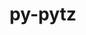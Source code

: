 ---
title: "py-pytz"
layout: cache
categories: [package, develop]
meta: {"compilers": ["none"], "num_specs": 189, "num_specs_by_stack": {"data-vis-sdk": 17, "e4s": 48, "e4s-neoverse-v2": 17, "e4s-oneapi": 30, "e4s-rocm-external": 16, "hep": 11, "ml-darwin-aarch64-mps": 15, "ml-linux-aarch64-cpu": 16, "ml-linux-aarch64-cuda": 17, "ml-linux-x86_64-cpu": 16, "ml-linux-x86_64-cuda": 16, "radiuss": 17, "root": 189}, "oss": ["sequoia", "ubuntu18.04", "ubuntu20.04", "ubuntu22.04", "ubuntu24.04"], "platforms": ["darwin", "linux"], "stacks": ["data-vis-sdk", "e4s", "e4s-neoverse-v2", "e4s-oneapi", "e4s-rocm-external", "hep", "ml-darwin-aarch64-mps", "ml-linux-aarch64-cpu", "ml-linux-aarch64-cuda", "ml-linux-x86_64-cpu", "ml-linux-x86_64-cuda", "radiuss", "root"], "targets": ["aarch64", "neoverse_v2", "x86_64_v3"], "versions": ["2024.2"]}
spec_details: [{"compiler": "none", "hash": "224zouqgkghnuisu2k27rvy37k5s465z", "os": "ubuntu18.04", "platform": "linux", "size": "-", "stacks": ["radiuss", "root"], "target": "x86_64_v3", "variants": ["build_system=python_pip"], "versions": ["2024.2"]}, {"compiler": "none", "hash": "24jmi5mvvwecldjpm7qild5a4qldxx57", "os": "ubuntu20.04", "platform": "linux", "size": "-", "stacks": ["data-vis-sdk", "root"], "target": "x86_64_v3", "variants": ["build_system=python_pip"], "versions": ["2024.2"]}, {"compiler": "none", "hash": "26uimrdu2afe2l2y2fpbf73ivwbwlseq", "os": "ubuntu20.04", "platform": "linux", "size": "-", "stacks": ["data-vis-sdk", "root"], "target": "x86_64_v3", "variants": ["build_system=python_pip"], "versions": ["2024.2"]}, {"compiler": "none", "hash": "2jcrqelvwsnumxdvh6vkp4alci3q2ccx", "os": "ubuntu18.04", "platform": "linux", "size": "-", "stacks": ["radiuss", "root"], "target": "x86_64_v3", "variants": ["build_system=python_pip"], "versions": ["2024.2"]}, {"compiler": "none", "hash": "2zalk7kixl25ewflqudogl4tshtqbm2v", "os": "ubuntu24.04", "platform": "linux", "size": "-", "stacks": ["ml-linux-x86_64-cpu", "ml-linux-x86_64-cuda", "root"], "target": "x86_64_v3", "variants": ["build_system=python_pip"], "versions": ["2024.2"]}, {"compiler": "none", "hash": "3afbfzlilx5iifhhjpi6qamkqcnzu726", "os": "ubuntu22.04", "platform": "linux", "size": "-", "stacks": ["e4s", "root"], "target": "x86_64_v3", "variants": ["build_system=python_pip"], "versions": ["2024.2"]}, {"compiler": "none", "hash": "3boxtlhmcxr5x6mq5ew2dmimng5honbw", "os": "ubuntu22.04", "platform": "linux", "size": "-", "stacks": ["e4s", "root"], "target": "x86_64_v3", "variants": ["build_system=python_pip"], "versions": ["2024.2"]}, {"compiler": "none", "hash": "3guso362mut22hjjcmgvnh76uslolx4d", "os": "ubuntu24.04", "platform": "linux", "size": "-", "stacks": ["ml-linux-aarch64-cpu", "ml-linux-aarch64-cuda", "root"], "target": "aarch64", "variants": ["build_system=python_pip"], "versions": ["2024.2"]}, {"compiler": "none", "hash": "3rj7kvqc3sjelsgjy4l4r2zn6hsu53uv", "os": "ubuntu22.04", "platform": "linux", "size": "-", "stacks": ["e4s", "e4s-rocm-external", "root"], "target": "x86_64_v3", "variants": ["build_system=python_pip"], "versions": ["2024.2"]}, {"compiler": "none", "hash": "3wl2t2ayuxcahqc2a6in525oeqbfdepq", "os": "ubuntu22.04", "platform": "linux", "size": "-", "stacks": ["e4s", "e4s-rocm-external", "root"], "target": "x86_64_v3", "variants": ["build_system=python_pip"], "versions": ["2024.2"]}, {"compiler": "none", "hash": "43x3xiykov5bdwhs5omnae36x4kciawi", "os": "ubuntu22.04", "platform": "linux", "size": "-", "stacks": ["e4s", "e4s-rocm-external", "root"], "target": "x86_64_v3", "variants": ["build_system=python_pip"], "versions": ["2024.2"]}, {"compiler": "none", "hash": "4b2osywdc7bxihgp2z73ervr325c6fus", "os": "ubuntu24.04", "platform": "linux", "size": "-", "stacks": ["ml-linux-aarch64-cpu", "ml-linux-aarch64-cuda", "root"], "target": "aarch64", "variants": ["build_system=python_pip"], "versions": ["2024.2"]}, {"compiler": "none", "hash": "4i6iog4uffpfwczq3c7g6nnucwzi3vdg", "os": "ubuntu22.04", "platform": "linux", "size": "-", "stacks": ["e4s", "e4s-rocm-external", "root"], "target": "x86_64_v3", "variants": ["build_system=python_pip"], "versions": ["2024.2"]}, {"compiler": "none", "hash": "4oo7d6m5sutvbw2w2uvo2woctjeogx4c", "os": "ubuntu22.04", "platform": "linux", "size": "-", "stacks": ["hep", "root"], "target": "x86_64_v3", "variants": ["build_system=python_pip"], "versions": ["2024.2"]}, {"compiler": "none", "hash": "4qrjsjmmsj6gwgn5msrstgr46j2hz5f2", "os": "ubuntu22.04", "platform": "linux", "size": "-", "stacks": ["e4s", "root"], "target": "x86_64_v3", "variants": ["build_system=python_pip"], "versions": ["2024.2"]}, {"compiler": "none", "hash": "4t54dnawemjhe6nzqeejxgdtzusynuey", "os": "ubuntu24.04", "platform": "linux", "size": "-", "stacks": ["ml-linux-aarch64-cpu", "ml-linux-aarch64-cuda", "root"], "target": "aarch64", "variants": ["build_system=python_pip"], "versions": ["2024.2"]}, {"compiler": "none", "hash": "5bocllh6z4nik5bwsoo665bdgcqe6ah6", "os": "ubuntu22.04", "platform": "linux", "size": "-", "stacks": ["e4s", "e4s-rocm-external", "root"], "target": "x86_64_v3", "variants": ["build_system=python_pip"], "versions": ["2024.2"]}, {"compiler": "none", "hash": "5mwi7czxqlxhavx3uwtbqjghnfqmhwy5", "os": "ubuntu24.04", "platform": "linux", "size": "-", "stacks": ["ml-linux-x86_64-cpu", "ml-linux-x86_64-cuda", "root"], "target": "x86_64_v3", "variants": ["build_system=python_pip"], "versions": ["2024.2"]}, {"compiler": "none", "hash": "5vrq3c3qi3dxrghly6xhqg5bludr2s3l", "os": "ubuntu22.04", "platform": "linux", "size": "-", "stacks": ["e4s-oneapi", "root"], "target": "x86_64_v3", "variants": ["build_system=python_pip"], "versions": ["2024.2"]}, {"compiler": "none", "hash": "5wc5lowwua5xxrzj4e6dj4kmxlgz6orr", "os": "sequoia", "platform": "darwin", "size": "-", "stacks": ["ml-darwin-aarch64-mps", "root"], "target": "aarch64", "variants": ["build_system=python_pip"], "versions": ["2024.2"]}, {"compiler": "none", "hash": "5wfgni3lqohxlnebbf33hf7i4ogyswxw", "os": "ubuntu20.04", "platform": "linux", "size": "-", "stacks": ["data-vis-sdk", "root"], "target": "x86_64_v3", "variants": ["build_system=python_pip"], "versions": ["2024.2"]}, {"compiler": "none", "hash": "5yg23exw3owcx3lxf3hsqe4cljq6p24d", "os": "ubuntu22.04", "platform": "linux", "size": "-", "stacks": ["e4s", "e4s-rocm-external", "root"], "target": "x86_64_v3", "variants": ["build_system=python_pip"], "versions": ["2024.2"]}, {"compiler": "none", "hash": "5yw57lpheftmk4u5lva353xk57pomo5d", "os": "ubuntu22.04", "platform": "linux", "size": "-", "stacks": ["e4s-oneapi", "root"], "target": "x86_64_v3", "variants": ["build_system=python_pip"], "versions": ["2024.2"]}, {"compiler": "none", "hash": "63gjndxzrt7qxdbpjbgwebaufoidilso", "os": "ubuntu22.04", "platform": "linux", "size": "-", "stacks": ["e4s-neoverse-v2", "root"], "target": "neoverse_v2", "variants": ["build_system=python_pip"], "versions": ["2024.2"]}, {"compiler": "none", "hash": "6m4ei6yw26phhmnhfobo2aubm5svfm4r", "os": "ubuntu24.04", "platform": "linux", "size": "-", "stacks": ["ml-linux-aarch64-cpu", "ml-linux-aarch64-cuda", "root"], "target": "aarch64", "variants": ["build_system=python_pip"], "versions": ["2024.2"]}, {"compiler": "none", "hash": "6piiahnbnfaj5hfd6fgu3n4u2xjpfo5c", "os": "ubuntu22.04", "platform": "linux", "size": "-", "stacks": ["e4s", "root"], "target": "x86_64_v3", "variants": ["build_system=python_pip"], "versions": ["2024.2"]}, {"compiler": "none", "hash": "6qs6w5oivi4cibooxmiq5hegf4f6dnib", "os": "ubuntu20.04", "platform": "linux", "size": "-", "stacks": ["data-vis-sdk", "root"], "target": "x86_64_v3", "variants": ["build_system=python_pip"], "versions": ["2024.2"]}, {"compiler": "none", "hash": "6ulsfu2qhek4qm5fhanscbdme7my3ty7", "os": "ubuntu22.04", "platform": "linux", "size": "-", "stacks": ["e4s", "root"], "target": "x86_64_v3", "variants": ["build_system=python_pip"], "versions": ["2024.2"]}, {"compiler": "none", "hash": "6uy2oh3s6z7ohylvdck4i5blwijqr7jf", "os": "ubuntu24.04", "platform": "linux", "size": "-", "stacks": ["ml-linux-x86_64-cpu", "ml-linux-x86_64-cuda", "root"], "target": "x86_64_v3", "variants": ["build_system=python_pip"], "versions": ["2024.2"]}, {"compiler": "none", "hash": "6yddx7fz4s3y7mx6qjzvxvcf5nwnog6r", "os": "ubuntu22.04", "platform": "linux", "size": "-", "stacks": ["e4s-oneapi", "root"], "target": "x86_64_v3", "variants": ["build_system=python_pip"], "versions": ["2024.2"]}, {"compiler": "none", "hash": "6z2amig2blbcvr35btxbmdmlczmbslvy", "os": "ubuntu22.04", "platform": "linux", "size": "-", "stacks": ["hep", "root"], "target": "x86_64_v3", "variants": ["build_system=python_pip"], "versions": ["2024.2"]}, {"compiler": "none", "hash": "76p5c4q6jmsj5trjd4eqfv6vghteu75p", "os": "ubuntu20.04", "platform": "linux", "size": "-", "stacks": ["data-vis-sdk", "root"], "target": "x86_64_v3", "variants": ["build_system=python_pip"], "versions": ["2024.2"]}, {"compiler": "none", "hash": "77flrk6afphuzu5yy7ke3m7jsqt7frn4", "os": "ubuntu18.04", "platform": "linux", "size": "-", "stacks": ["radiuss", "root"], "target": "x86_64_v3", "variants": ["build_system=python_pip"], "versions": ["2024.2"]}, {"compiler": "none", "hash": "77jyo5eksuzyyehiqevia3xhd3ltrrov", "os": "ubuntu22.04", "platform": "linux", "size": "-", "stacks": ["e4s", "root"], "target": "x86_64_v3", "variants": ["build_system=python_pip"], "versions": ["2024.2"]}, {"compiler": "none", "hash": "7ik2zfsg7wywaspvwii4tr47p7z4qa4r", "os": "ubuntu22.04", "platform": "linux", "size": "-", "stacks": ["e4s-oneapi", "root"], "target": "x86_64_v3", "variants": ["build_system=python_pip"], "versions": ["2024.2"]}, {"compiler": "none", "hash": "7tiffxqx2bxxwvejcdillqbvyi3akqlt", "os": "ubuntu24.04", "platform": "linux", "size": "-", "stacks": ["ml-linux-aarch64-cpu", "ml-linux-aarch64-cuda", "root"], "target": "aarch64", "variants": ["build_system=python_pip"], "versions": ["2024.2"]}, {"compiler": "none", "hash": "7vmaptsuulhdvj2mwf6fa6e4lkzb6ys4", "os": "ubuntu22.04", "platform": "linux", "size": "-", "stacks": ["e4s", "e4s-rocm-external", "root"], "target": "x86_64_v3", "variants": ["build_system=python_pip"], "versions": ["2024.2"]}, {"compiler": "none", "hash": "a64lvbcgncz325szijhi5mkkw53fafjm", "os": "ubuntu22.04", "platform": "linux", "size": "-", "stacks": ["e4s-neoverse-v2", "root"], "target": "neoverse_v2", "variants": ["build_system=python_pip"], "versions": ["2024.2"]}, {"compiler": "none", "hash": "a7l6kx7lkbumjvxh4wosfixvjsa325xs", "os": "ubuntu18.04", "platform": "linux", "size": "-", "stacks": ["radiuss", "root"], "target": "x86_64_v3", "variants": ["build_system=python_pip"], "versions": ["2024.2"]}, {"compiler": "none", "hash": "aeitabdty4z2kbhj4wta727htafkwuz2", "os": "ubuntu24.04", "platform": "linux", "size": "-", "stacks": ["ml-linux-x86_64-cpu", "ml-linux-x86_64-cuda", "root"], "target": "x86_64_v3", "variants": ["build_system=python_pip"], "versions": ["2024.2"]}, {"compiler": "none", "hash": "aq5wyny4qj4lpw5ct3pi7a6hsw4qvti5", "os": "ubuntu24.04", "platform": "linux", "size": "-", "stacks": ["ml-linux-x86_64-cpu", "ml-linux-x86_64-cuda", "root"], "target": "x86_64_v3", "variants": ["build_system=python_pip"], "versions": ["2024.2"]}, {"compiler": "none", "hash": "asmazw7mb2qp4ahmybuklkuknqqeznrh", "os": "ubuntu22.04", "platform": "linux", "size": "-", "stacks": ["e4s-oneapi", "root"], "target": "x86_64_v3", "variants": ["build_system=python_pip"], "versions": ["2024.2"]}, {"compiler": "none", "hash": "axv4oo5zdjrx7apthyenmcghq4jymlfn", "os": "ubuntu22.04", "platform": "linux", "size": "-", "stacks": ["e4s-oneapi", "root"], "target": "x86_64_v3", "variants": ["build_system=python_pip"], "versions": ["2024.2"]}, {"compiler": "none", "hash": "axxlyra4xv3jxfsjixvlhspfuskfy4al", "os": "sequoia", "platform": "darwin", "size": "-", "stacks": ["ml-darwin-aarch64-mps", "root"], "target": "aarch64", "variants": ["build_system=python_pip"], "versions": ["2024.2"]}, {"compiler": "none", "hash": "bry6jg5iq4uea7ez5oe4mk55fttxk7oh", "os": "sequoia", "platform": "darwin", "size": "-", "stacks": ["ml-darwin-aarch64-mps", "root"], "target": "aarch64", "variants": ["build_system=python_pip"], "versions": ["2024.2"]}, {"compiler": "none", "hash": "bw2rqowno2xz4aibdbzivkad5gug2hjs", "os": "sequoia", "platform": "darwin", "size": "-", "stacks": ["ml-darwin-aarch64-mps", "root"], "target": "aarch64", "variants": ["build_system=python_pip"], "versions": ["2024.2"]}, {"compiler": "none", "hash": "c7x2gu2yqgwmsrwvhtojkmpz4r4vidb7", "os": "ubuntu22.04", "platform": "linux", "size": "-", "stacks": ["e4s-neoverse-v2", "root"], "target": "neoverse_v2", "variants": ["build_system=python_pip"], "versions": ["2024.2"]}, {"compiler": "none", "hash": "cbvzli5mec7ixajctwcwrn6katobytac", "os": "ubuntu22.04", "platform": "linux", "size": "-", "stacks": ["e4s-neoverse-v2", "root"], "target": "neoverse_v2", "variants": ["build_system=python_pip"], "versions": ["2024.2"]}, {"compiler": "none", "hash": "cj2oodm7o2f6n5jytwxj4vmzcqsptgia", "os": "ubuntu22.04", "platform": "linux", "size": "-", "stacks": ["e4s-oneapi", "root"], "target": "x86_64_v3", "variants": ["build_system=python_pip"], "versions": ["2024.2"]}, {"compiler": "none", "hash": "co2m7rd4uymadrk5rqrixzisiw4ah7pq", "os": "ubuntu22.04", "platform": "linux", "size": "-", "stacks": ["e4s-oneapi", "root"], "target": "x86_64_v3", "variants": ["build_system=python_pip"], "versions": ["2024.2"]}, {"compiler": "none", "hash": "cpg5ca2j7ci22cfsw3lkcf7cx42uwto5", "os": "ubuntu22.04", "platform": "linux", "size": "-", "stacks": ["e4s", "root"], "target": "x86_64_v3", "variants": ["build_system=python_pip"], "versions": ["2024.2"]}, {"compiler": "none", "hash": "cvswwjpeykweju2y3y43p7sehl6rebns", "os": "ubuntu22.04", "platform": "linux", "size": "-", "stacks": ["e4s", "e4s-rocm-external", "root"], "target": "x86_64_v3", "variants": ["build_system=python_pip"], "versions": ["2024.2"]}, {"compiler": "none", "hash": "cxlwiaiymuxvpks7536wua3algzl5mqk", "os": "ubuntu22.04", "platform": "linux", "size": "-", "stacks": ["e4s-oneapi", "root"], "target": "x86_64_v3", "variants": ["build_system=python_pip"], "versions": ["2024.2"]}, {"compiler": "none", "hash": "cxugp7td2avqpxyj3jyk6bktd7qdjvtf", "os": "ubuntu22.04", "platform": "linux", "size": "-", "stacks": ["e4s-oneapi", "root"], "target": "x86_64_v3", "variants": ["build_system=python_pip"], "versions": ["2024.2"]}, {"compiler": "none", "hash": "d2hedhxc23qqwub55sjdkkhp55o5df6h", "os": "ubuntu22.04", "platform": "linux", "size": "-", "stacks": ["e4s-oneapi", "root"], "target": "x86_64_v3", "variants": ["build_system=python_pip"], "versions": ["2024.2"]}, {"compiler": "none", "hash": "d6l3gqkuzm7ob3n6o3jstk22akqrhtxp", "os": "ubuntu24.04", "platform": "linux", "size": "-", "stacks": ["ml-linux-x86_64-cpu", "ml-linux-x86_64-cuda", "root"], "target": "x86_64_v3", "variants": ["build_system=python_pip"], "versions": ["2024.2"]}, {"compiler": "none", "hash": "d6zvqavfpvil7n3fauxh4ac74cvct3vt", "os": "ubuntu22.04", "platform": "linux", "size": "-", "stacks": ["hep", "root"], "target": "x86_64_v3", "variants": ["build_system=python_pip"], "versions": ["2024.2"]}, {"compiler": "none", "hash": "dadquwlh5b3ukfmc3rdnrlziukug7fzl", "os": "ubuntu22.04", "platform": "linux", "size": "-", "stacks": ["e4s-oneapi", "root"], "target": "x86_64_v3", "variants": ["build_system=python_pip"], "versions": ["2024.2"]}, {"compiler": "none", "hash": "db4fz42jysnbked6iu6pf3vd22x6dxyv", "os": "ubuntu22.04", "platform": "linux", "size": "-", "stacks": ["hep", "root"], "target": "x86_64_v3", "variants": ["build_system=python_pip"], "versions": ["2024.2"]}, {"compiler": "none", "hash": "djgk5d622trj2j2im5kcnqyyxeuxplw6", "os": "ubuntu22.04", "platform": "linux", "size": "-", "stacks": ["e4s", "root"], "target": "x86_64_v3", "variants": ["build_system=python_pip"], "versions": ["2024.2"]}, {"compiler": "none", "hash": "dk42cqykuewizy4bk6zzkf2r2b3fsl2x", "os": "ubuntu24.04", "platform": "linux", "size": "-", "stacks": ["ml-linux-x86_64-cpu", "ml-linux-x86_64-cuda", "root"], "target": "x86_64_v3", "variants": ["build_system=python_pip"], "versions": ["2024.2"]}, {"compiler": "none", "hash": "dmwqggjmua7de2zemgqbreky3utz5zrr", "os": "ubuntu20.04", "platform": "linux", "size": "-", "stacks": ["data-vis-sdk", "root"], "target": "x86_64_v3", "variants": ["build_system=python_pip"], "versions": ["2024.2"]}, {"compiler": "none", "hash": "dnt2o3x4umlppkitw4kxnfneqrinxo2v", "os": "ubuntu20.04", "platform": "linux", "size": "-", "stacks": ["data-vis-sdk", "root"], "target": "x86_64_v3", "variants": ["build_system=python_pip"], "versions": ["2024.2"]}, {"compiler": "none", "hash": "du75vjmgjoham522riqxllsjh7eapf5f", "os": "ubuntu22.04", "platform": "linux", "size": "-", "stacks": ["hep", "root"], "target": "x86_64_v3", "variants": ["build_system=python_pip"], "versions": ["2024.2"]}, {"compiler": "none", "hash": "dwglegdzrq6px6r4y3mnovpxl2i2um44", "os": "ubuntu24.04", "platform": "linux", "size": "-", "stacks": ["ml-linux-aarch64-cpu", "ml-linux-aarch64-cuda", "root"], "target": "aarch64", "variants": ["build_system=python_pip"], "versions": ["2024.2"]}, {"compiler": "none", "hash": "dy5fue7bhdvl3rwdg2vowbzqaw3g6zfw", "os": "ubuntu22.04", "platform": "linux", "size": "-", "stacks": ["hep", "root"], "target": "x86_64_v3", "variants": ["build_system=python_pip"], "versions": ["2024.2"]}, {"compiler": "none", "hash": "e4lse7gk7xuuwrvsj4vtsgomjockbzvl", "os": "ubuntu22.04", "platform": "linux", "size": "-", "stacks": ["e4s", "root"], "target": "x86_64_v3", "variants": ["build_system=python_pip"], "versions": ["2024.2"]}, {"compiler": "none", "hash": "e6srukf4yag56xcc2vl3urlo4ixmvmyc", "os": "ubuntu24.04", "platform": "linux", "size": "-", "stacks": ["ml-linux-aarch64-cpu", "ml-linux-aarch64-cuda", "root"], "target": "aarch64", "variants": ["build_system=python_pip"], "versions": ["2024.2"]}, {"compiler": "none", "hash": "enb43in7pa5gytyl6pu344lwzdwgjtw5", "os": "ubuntu22.04", "platform": "linux", "size": "-", "stacks": ["e4s", "root"], "target": "x86_64_v3", "variants": ["build_system=python_pip"], "versions": ["2024.2"]}, {"compiler": "none", "hash": "epiabdlnyfaoxp2xemnyxtjpqldfc2dk", "os": "ubuntu18.04", "platform": "linux", "size": "-", "stacks": ["radiuss", "root"], "target": "x86_64_v3", "variants": ["build_system=python_pip"], "versions": ["2024.2"]}, {"compiler": "none", "hash": "es7pzdndythca7qoghwxc2epyhj45woc", "os": "ubuntu22.04", "platform": "linux", "size": "-", "stacks": ["e4s-neoverse-v2", "root"], "target": "neoverse_v2", "variants": ["build_system=python_pip"], "versions": ["2024.2"]}, {"compiler": "none", "hash": "esmelvpqsbrlopfwx3fmhng3fzk5mbmc", "os": "ubuntu22.04", "platform": "linux", "size": "-", "stacks": ["hep", "root"], "target": "x86_64_v3", "variants": ["build_system=python_pip"], "versions": ["2024.2"]}, {"compiler": "none", "hash": "ezp3644kvu6sreyg7fczr2l5xlurlpta", "os": "ubuntu18.04", "platform": "linux", "size": "-", "stacks": ["radiuss", "root"], "target": "x86_64_v3", "variants": ["build_system=python_pip"], "versions": ["2024.2"]}, {"compiler": "none", "hash": "fgey5nphhmot5ziub6xtpc5qtr4ebfw7", "os": "ubuntu22.04", "platform": "linux", "size": "-", "stacks": ["e4s", "e4s-rocm-external", "root"], "target": "x86_64_v3", "variants": ["build_system=python_pip"], "versions": ["2024.2"]}, {"compiler": "none", "hash": "fmslghcvkexpcfl4yysu6uea6x22btuv", "os": "ubuntu20.04", "platform": "linux", "size": "-", "stacks": ["data-vis-sdk", "root"], "target": "x86_64_v3", "variants": ["build_system=python_pip"], "versions": ["2024.2"]}, {"compiler": "none", "hash": "fn5zouo5v6jthx6xlse62hra6puldxim", "os": "ubuntu18.04", "platform": "linux", "size": "-", "stacks": ["radiuss", "root"], "target": "x86_64_v3", "variants": ["build_system=python_pip"], "versions": ["2024.2"]}, {"compiler": "none", "hash": "frdcolum4u6tqcryrkny35kufwlngjbl", "os": "ubuntu22.04", "platform": "linux", "size": "-", "stacks": ["e4s", "root"], "target": "x86_64_v3", "variants": ["build_system=python_pip"], "versions": ["2024.2"]}, {"compiler": "none", "hash": "fybodngdizqsgq5yqx7febd3xwditxim", "os": "ubuntu22.04", "platform": "linux", "size": "-", "stacks": ["e4s-oneapi", "root"], "target": "x86_64_v3", "variants": ["build_system=python_pip"], "versions": ["2024.2"]}, {"compiler": "none", "hash": "g6dlxn2jlceziwiih5bxkmdblsqzppxo", "os": "ubuntu24.04", "platform": "linux", "size": "-", "stacks": ["ml-linux-aarch64-cpu", "ml-linux-aarch64-cuda", "root"], "target": "aarch64", "variants": ["build_system=python_pip"], "versions": ["2024.2"]}, {"compiler": "none", "hash": "g6zml4jrfpaws3ikr37asorrd2hdkmce", "os": "ubuntu20.04", "platform": "linux", "size": "-", "stacks": ["data-vis-sdk", "root"], "target": "x86_64_v3", "variants": ["build_system=python_pip"], "versions": ["2024.2"]}, {"compiler": "none", "hash": "gd2gn2o4u6vb6eb37ftpvfedqriuhliz", "os": "sequoia", "platform": "darwin", "size": "-", "stacks": ["ml-darwin-aarch64-mps", "root"], "target": "aarch64", "variants": ["build_system=python_pip"], "versions": ["2024.2"]}, {"compiler": "none", "hash": "gfysytndxeubavs4ex36rm6kn4nalazy", "os": "ubuntu22.04", "platform": "linux", "size": "-", "stacks": ["e4s-neoverse-v2", "root"], "target": "neoverse_v2", "variants": ["build_system=python_pip"], "versions": ["2024.2"]}, {"compiler": "none", "hash": "gkqk5p4oqscmzres2rjx6ll7pq5r3f6m", "os": "ubuntu24.04", "platform": "linux", "size": "-", "stacks": ["ml-linux-aarch64-cpu", "ml-linux-aarch64-cuda", "root"], "target": "aarch64", "variants": ["build_system=python_pip"], "versions": ["2024.2"]}, {"compiler": "none", "hash": "gx434eef23suovuyowsccrli5ohslt4o", "os": "ubuntu22.04", "platform": "linux", "size": "-", "stacks": ["e4s-oneapi", "root"], "target": "x86_64_v3", "variants": ["build_system=python_pip"], "versions": ["2024.2"]}, {"compiler": "none", "hash": "h2bychmku2ie6aerundgayych6y2uoel", "os": "ubuntu22.04", "platform": "linux", "size": "-", "stacks": ["e4s", "e4s-rocm-external", "root"], "target": "x86_64_v3", "variants": ["build_system=python_pip"], "versions": ["2024.2"]}, {"compiler": "none", "hash": "h677uoksamjjbghnibune6crfopfk625", "os": "ubuntu22.04", "platform": "linux", "size": "-", "stacks": ["e4s-oneapi", "root"], "target": "x86_64_v3", "variants": ["build_system=python_pip"], "versions": ["2024.2"]}, {"compiler": "none", "hash": "hd4oalqgbv2tnzkx2jqwexllclj2asyj", "os": "ubuntu18.04", "platform": "linux", "size": "-", "stacks": ["radiuss", "root"], "target": "x86_64_v3", "variants": ["build_system=python_pip"], "versions": ["2024.2"]}, {"compiler": "none", "hash": "hloon7hwzgcyfstq77w37o2fj4asyy5n", "os": "ubuntu22.04", "platform": "linux", "size": "-", "stacks": ["e4s", "root"], "target": "x86_64_v3", "variants": ["build_system=python_pip"], "versions": ["2024.2"]}, {"compiler": "none", "hash": "hmfd2avscvnsud4j4hks3yqvc3cl545b", "os": "ubuntu22.04", "platform": "linux", "size": "-", "stacks": ["e4s-oneapi", "root"], "target": "x86_64_v3", "variants": ["build_system=python_pip"], "versions": ["2024.2"]}, {"compiler": "none", "hash": "hrmc2mywmcod3tznwd45myvonqbuokjk", "os": "ubuntu22.04", "platform": "linux", "size": "-", "stacks": ["e4s", "root"], "target": "x86_64_v3", "variants": ["build_system=python_pip"], "versions": ["2024.2"]}, {"compiler": "none", "hash": "hxynt4phctj62pevwjhvoslzpn3wo2ih", "os": "ubuntu22.04", "platform": "linux", "size": "-", "stacks": ["e4s", "e4s-rocm-external", "root"], "target": "x86_64_v3", "variants": ["build_system=python_pip"], "versions": ["2024.2"]}, {"compiler": "none", "hash": "i3dszzamtir4v2dp3erwxtfdu6a3wasm", "os": "ubuntu22.04", "platform": "linux", "size": "-", "stacks": ["e4s", "e4s-rocm-external", "root"], "target": "x86_64_v3", "variants": ["build_system=python_pip"], "versions": ["2024.2"]}, {"compiler": "none", "hash": "i5flbuoyyssbtycrbkdpemkunjzfinoz", "os": "ubuntu18.04", "platform": "linux", "size": "-", "stacks": ["radiuss", "root"], "target": "x86_64_v3", "variants": ["build_system=python_pip"], "versions": ["2024.2"]}, {"compiler": "none", "hash": "iatax237zi2bucozmazkozpp5l5on3cd", "os": "ubuntu20.04", "platform": "linux", "size": "-", "stacks": ["data-vis-sdk", "root"], "target": "x86_64_v3", "variants": ["build_system=python_pip"], "versions": ["2024.2"]}, {"compiler": "none", "hash": "ievctzsrg4v5jbp2rgcdiffygjl3zktp", "os": "ubuntu24.04", "platform": "linux", "size": "-", "stacks": ["ml-linux-aarch64-cpu", "ml-linux-aarch64-cuda", "root"], "target": "aarch64", "variants": ["build_system=python_pip"], "versions": ["2024.2"]}, {"compiler": "none", "hash": "ikczfb4xeqqjkxopeu7fjz7rg4qmx24a", "os": "ubuntu24.04", "platform": "linux", "size": "-", "stacks": ["ml-linux-x86_64-cpu", "ml-linux-x86_64-cuda", "root"], "target": "x86_64_v3", "variants": ["build_system=python_pip"], "versions": ["2024.2"]}, {"compiler": "none", "hash": "inhzws5uk7sms373ahlvyjt42xorvfn2", "os": "ubuntu22.04", "platform": "linux", "size": "-", "stacks": ["e4s-oneapi", "root"], "target": "x86_64_v3", "variants": ["build_system=python_pip"], "versions": ["2024.2"]}, {"compiler": "none", "hash": "ipfk3yklxvhtlgj6dfapmwg6mhq7tf4n", "os": "ubuntu22.04", "platform": "linux", "size": "-", "stacks": ["e4s-oneapi", "root"], "target": "x86_64_v3", "variants": ["build_system=python_pip"], "versions": ["2024.2"]}, {"compiler": "none", "hash": "javjws5wbxgjtkc6j6sinv5v76y6licq", "os": "sequoia", "platform": "darwin", "size": "-", "stacks": ["ml-darwin-aarch64-mps", "root"], "target": "aarch64", "variants": ["build_system=python_pip"], "versions": ["2024.2"]}, {"compiler": "none", "hash": "jbqpvefbk27g6watlmrf7fpuxxya2u34", "os": "sequoia", "platform": "darwin", "size": "-", "stacks": ["ml-darwin-aarch64-mps", "root"], "target": "aarch64", "variants": ["build_system=python_pip"], "versions": ["2024.2"]}, {"compiler": "none", "hash": "jjgt2ax2folarmknjj2juk4xi3ir3dah", "os": "sequoia", "platform": "darwin", "size": "-", "stacks": ["ml-darwin-aarch64-mps", "root"], "target": "aarch64", "variants": ["build_system=python_pip"], "versions": ["2024.2"]}, {"compiler": "none", "hash": "kajfkesao7yrsrmnk3i7bm54pr4zt7hj", "os": "ubuntu22.04", "platform": "linux", "size": "-", "stacks": ["e4s-neoverse-v2", "root"], "target": "neoverse_v2", "variants": ["build_system=python_pip"], "versions": ["2024.2"]}, {"compiler": "none", "hash": "kf3if5ismmahbyolzso4bokt6llhyold", "os": "sequoia", "platform": "darwin", "size": "-", "stacks": ["ml-darwin-aarch64-mps", "root"], "target": "aarch64", "variants": ["build_system=python_pip"], "versions": ["2024.2"]}, {"compiler": "none", "hash": "kla4aud23nisxg7udk346o32ruqb25xh", "os": "ubuntu22.04", "platform": "linux", "size": "-", "stacks": ["e4s-neoverse-v2", "root"], "target": "neoverse_v2", "variants": ["build_system=python_pip"], "versions": ["2024.2"]}, {"compiler": "none", "hash": "kpkmfddgifk42aj4vmwgtrykm7noe5zi", "os": "sequoia", "platform": "darwin", "size": "-", "stacks": ["ml-darwin-aarch64-mps", "root"], "target": "aarch64", "variants": ["build_system=python_pip"], "versions": ["2024.2"]}, {"compiler": "none", "hash": "ksutsnv7hpwoep2zppolzpbaugqy4fu5", "os": "ubuntu24.04", "platform": "linux", "size": "-", "stacks": ["ml-linux-aarch64-cpu", "ml-linux-aarch64-cuda", "root"], "target": "aarch64", "variants": ["build_system=python_pip"], "versions": ["2024.2"]}, {"compiler": "none", "hash": "kunpn5ml6mruoxjwhspkg4pgzd74mcgg", "os": "ubuntu18.04", "platform": "linux", "size": "-", "stacks": ["radiuss", "root"], "target": "x86_64_v3", "variants": ["build_system=python_pip"], "versions": ["2024.2"]}, {"compiler": "none", "hash": "kwwyowdh3u5iufgisvjfxgkvsinbdg4h", "os": "sequoia", "platform": "darwin", "size": "-", "stacks": ["ml-darwin-aarch64-mps", "root"], "target": "aarch64", "variants": ["build_system=python_pip"], "versions": ["2024.2"]}, {"compiler": "none", "hash": "l2qco2ekg6cxeke7s24kwzufpexvkrxq", "os": "ubuntu22.04", "platform": "linux", "size": "-", "stacks": ["e4s", "root"], "target": "x86_64_v3", "variants": ["build_system=python_pip"], "versions": ["2024.2"]}, {"compiler": "none", "hash": "l2xoo35vczuvbs42soqx4trfou6vaio6", "os": "ubuntu22.04", "platform": "linux", "size": "-", "stacks": ["e4s-neoverse-v2", "root"], "target": "neoverse_v2", "variants": ["build_system=python_pip"], "versions": ["2024.2"]}, {"compiler": "none", "hash": "ldbup6xo446w4fbmvfnf6xik4dhc44k6", "os": "ubuntu24.04", "platform": "linux", "size": "-", "stacks": ["ml-linux-aarch64-cuda", "root"], "target": "aarch64", "variants": ["build_system=python_pip"], "versions": ["2024.2"]}, {"compiler": "none", "hash": "lfhwcvsknyl6yj3hauf6dngz2kivxxby", "os": "ubuntu22.04", "platform": "linux", "size": "-", "stacks": ["e4s-neoverse-v2", "root"], "target": "neoverse_v2", "variants": ["build_system=python_pip"], "versions": ["2024.2"]}, {"compiler": "none", "hash": "ltdwp4zon6tfrxcn5t4n7skmsx6m5o5d", "os": "ubuntu24.04", "platform": "linux", "size": "-", "stacks": ["ml-linux-x86_64-cpu", "ml-linux-x86_64-cuda", "root"], "target": "x86_64_v3", "variants": ["build_system=python_pip"], "versions": ["2024.2"]}, {"compiler": "none", "hash": "m4nt4pejpckwifpoe4xffkvcdjhrscqm", "os": "ubuntu22.04", "platform": "linux", "size": "-", "stacks": ["e4s", "e4s-rocm-external", "root"], "target": "x86_64_v3", "variants": ["build_system=python_pip"], "versions": ["2024.2"]}, {"compiler": "none", "hash": "m5l6tytq5qz6u3xdxb6jkoebqduyl2w2", "os": "ubuntu18.04", "platform": "linux", "size": "-", "stacks": ["radiuss", "root"], "target": "x86_64_v3", "variants": ["build_system=python_pip"], "versions": ["2024.2"]}, {"compiler": "none", "hash": "mjpsdlscjsvv3rnm3fgotyblf6sgj6r2", "os": "ubuntu22.04", "platform": "linux", "size": "-", "stacks": ["e4s", "root"], "target": "x86_64_v3", "variants": ["build_system=python_pip"], "versions": ["2024.2"]}, {"compiler": "none", "hash": "mt57keqry3d6ufssckdckcsr7rlhwuf5", "os": "ubuntu22.04", "platform": "linux", "size": "-", "stacks": ["e4s", "e4s-rocm-external", "root"], "target": "x86_64_v3", "variants": ["build_system=python_pip"], "versions": ["2024.2"]}, {"compiler": "none", "hash": "mt72ei7jjn7h7zewrulwladxyuqdv6no", "os": "ubuntu20.04", "platform": "linux", "size": "-", "stacks": ["data-vis-sdk", "root"], "target": "x86_64_v3", "variants": ["build_system=python_pip"], "versions": ["2024.2"]}, {"compiler": "none", "hash": "mwh25oyconqardpneuf2pthocat5l6js", "os": "ubuntu20.04", "platform": "linux", "size": "-", "stacks": ["data-vis-sdk", "root"], "target": "x86_64_v3", "variants": ["build_system=python_pip"], "versions": ["2024.2"]}, {"compiler": "none", "hash": "n24zai2uahm2ufdzu5xckmh4m6mb5g47", "os": "ubuntu22.04", "platform": "linux", "size": "-", "stacks": ["hep", "root"], "target": "x86_64_v3", "variants": ["build_system=python_pip"], "versions": ["2024.2"]}, {"compiler": "none", "hash": "n7keoj27gyzev722s533m623aosdoocc", "os": "ubuntu22.04", "platform": "linux", "size": "-", "stacks": ["e4s-oneapi", "root"], "target": "x86_64_v3", "variants": ["build_system=python_pip"], "versions": ["2024.2"]}, {"compiler": "none", "hash": "nbatrtihxxq4qhnhfhoph4chllbejkhl", "os": "ubuntu22.04", "platform": "linux", "size": "-", "stacks": ["e4s", "root"], "target": "x86_64_v3", "variants": ["build_system=python_pip"], "versions": ["2024.2"]}, {"compiler": "none", "hash": "nig4eclkzam3wfniikp5w3uaikfgbgms", "os": "ubuntu22.04", "platform": "linux", "size": "-", "stacks": ["e4s-oneapi", "root"], "target": "x86_64_v3", "variants": ["build_system=python_pip"], "versions": ["2024.2"]}, {"compiler": "none", "hash": "ntfa3t7x5xlfubd2xwfih7e2blyxsh7n", "os": "ubuntu22.04", "platform": "linux", "size": "-", "stacks": ["hep", "root"], "target": "x86_64_v3", "variants": ["build_system=python_pip"], "versions": ["2024.2"]}, {"compiler": "none", "hash": "nwsv6oqotvdpvj726vefzbdbaprikrql", "os": "ubuntu24.04", "platform": "linux", "size": "-", "stacks": ["ml-linux-aarch64-cpu", "ml-linux-aarch64-cuda", "root"], "target": "aarch64", "variants": ["build_system=python_pip"], "versions": ["2024.2"]}, {"compiler": "none", "hash": "o3cyzuiobkxxvawdmafuxrrzcuo3ghog", "os": "ubuntu22.04", "platform": "linux", "size": "-", "stacks": ["e4s-neoverse-v2", "root"], "target": "neoverse_v2", "variants": ["build_system=python_pip"], "versions": ["2024.2"]}, {"compiler": "none", "hash": "o5cnq4h3hnu6mcvpxg2cg2b3eac4jvyo", "os": "ubuntu22.04", "platform": "linux", "size": "-", "stacks": ["e4s", "root"], "target": "x86_64_v3", "variants": ["build_system=python_pip"], "versions": ["2024.2"]}, {"compiler": "none", "hash": "obv5dx25nbyho6zxzptgi5xeuq4v223h", "os": "ubuntu22.04", "platform": "linux", "size": "-", "stacks": ["e4s", "root"], "target": "x86_64_v3", "variants": ["build_system=python_pip"], "versions": ["2024.2"]}, {"compiler": "none", "hash": "on6bq3zpbrhppluff77go4tw4t2tl5ex", "os": "ubuntu22.04", "platform": "linux", "size": "-", "stacks": ["e4s-neoverse-v2", "root"], "target": "neoverse_v2", "variants": ["build_system=python_pip"], "versions": ["2024.2"]}, {"compiler": "none", "hash": "oqa7fvvtabujppjr5grghq35f52idjjg", "os": "ubuntu22.04", "platform": "linux", "size": "-", "stacks": ["e4s", "root"], "target": "x86_64_v3", "variants": ["build_system=python_pip"], "versions": ["2024.2"]}, {"compiler": "none", "hash": "oqtqrqktp2mtl3zv7fdq5v4qhfdfcsdu", "os": "ubuntu22.04", "platform": "linux", "size": "-", "stacks": ["e4s-oneapi", "root"], "target": "x86_64_v3", "variants": ["build_system=python_pip"], "versions": ["2024.2"]}, {"compiler": "none", "hash": "ozbxe2imrxci5g4r3w6ajm4dfettfmpd", "os": "ubuntu22.04", "platform": "linux", "size": "-", "stacks": ["hep", "root"], "target": "x86_64_v3", "variants": ["build_system=python_pip"], "versions": ["2024.2"]}, {"compiler": "none", "hash": "ozfkcpefvsjeojgblhnvdbs2gkhfd3qo", "os": "ubuntu18.04", "platform": "linux", "size": "-", "stacks": ["radiuss", "root"], "target": "x86_64_v3", "variants": ["build_system=python_pip"], "versions": ["2024.2"]}, {"compiler": "none", "hash": "pdo6negmhovvf5eyyndrulrhaketmlug", "os": "ubuntu22.04", "platform": "linux", "size": "-", "stacks": ["e4s", "root"], "target": "x86_64_v3", "variants": ["build_system=python_pip"], "versions": ["2024.2"]}, {"compiler": "none", "hash": "prz74qwjt6r3xlezolbjpdnqmszzcm2h", "os": "ubuntu20.04", "platform": "linux", "size": "-", "stacks": ["data-vis-sdk", "root"], "target": "x86_64_v3", "variants": ["build_system=python_pip"], "versions": ["2024.2"]}, {"compiler": "none", "hash": "ptrob4ue7cncgauaogik6rnc4gvemhqy", "os": "ubuntu22.04", "platform": "linux", "size": "-", "stacks": ["e4s", "root"], "target": "x86_64_v3", "variants": ["build_system=python_pip"], "versions": ["2024.2"]}, {"compiler": "none", "hash": "q5t7gqbvhk2di5qbbdu45snl3puyrsns", "os": "ubuntu24.04", "platform": "linux", "size": "-", "stacks": ["ml-linux-x86_64-cpu", "ml-linux-x86_64-cuda", "root"], "target": "x86_64_v3", "variants": ["build_system=python_pip"], "versions": ["2024.2"]}, {"compiler": "none", "hash": "qxvi3npjyfcu7ovlnpwci3bi3b4yltj7", "os": "ubuntu22.04", "platform": "linux", "size": "-", "stacks": ["e4s", "root"], "target": "x86_64_v3", "variants": ["build_system=python_pip"], "versions": ["2024.2"]}, {"compiler": "none", "hash": "rddkmaulhkvaqnixdcfapqvg4qwrxnfb", "os": "ubuntu22.04", "platform": "linux", "size": "-", "stacks": ["e4s", "root"], "target": "x86_64_v3", "variants": ["build_system=python_pip"], "versions": ["2024.2"]}, {"compiler": "none", "hash": "rdjxrnvm3goyv3xylpm7o2pkigcob57i", "os": "ubuntu22.04", "platform": "linux", "size": "-", "stacks": ["e4s-neoverse-v2", "root"], "target": "neoverse_v2", "variants": ["build_system=python_pip"], "versions": ["2024.2"]}, {"compiler": "none", "hash": "rgmiggm2k2u66jpd2pk4ij6ia5ynuwqx", "os": "ubuntu22.04", "platform": "linux", "size": "-", "stacks": ["e4s-oneapi", "root"], "target": "x86_64_v3", "variants": ["build_system=python_pip"], "versions": ["2024.2"]}, {"compiler": "none", "hash": "rgtb22eza2ktqoniqjfg5vfgouyqewuw", "os": "ubuntu20.04", "platform": "linux", "size": "-", "stacks": ["data-vis-sdk", "root"], "target": "x86_64_v3", "variants": ["build_system=python_pip"], "versions": ["2024.2"]}, {"compiler": "none", "hash": "s3jm67zzpkjmtve2yel7lrrvlqtn5orj", "os": "ubuntu22.04", "platform": "linux", "size": "-", "stacks": ["hep", "root"], "target": "x86_64_v3", "variants": ["build_system=python_pip"], "versions": ["2024.2"]}, {"compiler": "none", "hash": "s6svqfm7omm4dm44lau6p3qe3lmhro7t", "os": "ubuntu22.04", "platform": "linux", "size": "-", "stacks": ["e4s", "root"], "target": "x86_64_v3", "variants": ["build_system=python_pip"], "versions": ["2024.2"]}, {"compiler": "none", "hash": "s7f4v5cpelsjjbi3nhwodzu2clkeqhdn", "os": "ubuntu22.04", "platform": "linux", "size": "-", "stacks": ["e4s", "root"], "target": "x86_64_v3", "variants": ["build_system=python_pip"], "versions": ["2024.2"]}, {"compiler": "none", "hash": "sburmt7pj6qdxvsutvy74t57qvejhj4t", "os": "ubuntu22.04", "platform": "linux", "size": "-", "stacks": ["e4s", "root"], "target": "x86_64_v3", "variants": ["build_system=python_pip"], "versions": ["2024.2"]}, {"compiler": "none", "hash": "sffjy5d7l3y2touclpx6onwaefqykued", "os": "ubuntu22.04", "platform": "linux", "size": "-", "stacks": ["e4s-neoverse-v2", "root"], "target": "neoverse_v2", "variants": ["build_system=python_pip"], "versions": ["2024.2"]}, {"compiler": "none", "hash": "sftn4bpktr5fowgvtxnj2ehdn2cqpu6g", "os": "sequoia", "platform": "darwin", "size": "-", "stacks": ["ml-darwin-aarch64-mps", "root"], "target": "aarch64", "variants": ["build_system=python_pip"], "versions": ["2024.2"]}, {"compiler": "none", "hash": "sgtm5kxjlttyaz5lgobyjsg4pr434itb", "os": "ubuntu18.04", "platform": "linux", "size": "-", "stacks": ["radiuss", "root"], "target": "x86_64_v3", "variants": ["build_system=python_pip"], "versions": ["2024.2"]}, {"compiler": "none", "hash": "shni5fq3vqlesne6fngr6ljcd7fzwbdf", "os": "ubuntu24.04", "platform": "linux", "size": "-", "stacks": ["ml-linux-aarch64-cpu", "ml-linux-aarch64-cuda", "root"], "target": "aarch64", "variants": ["build_system=python_pip"], "versions": ["2024.2"]}, {"compiler": "none", "hash": "snass3eyc5jelrfpoqntyz4njnq4brzb", "os": "ubuntu24.04", "platform": "linux", "size": "-", "stacks": ["ml-linux-aarch64-cpu", "ml-linux-aarch64-cuda", "root"], "target": "aarch64", "variants": ["build_system=python_pip"], "versions": ["2024.2"]}, {"compiler": "none", "hash": "t3gskkof467qtdtfloy5fgskmpmclymb", "os": "ubuntu22.04", "platform": "linux", "size": "-", "stacks": ["e4s", "root"], "target": "x86_64_v3", "variants": ["build_system=python_pip"], "versions": ["2024.2"]}, {"compiler": "none", "hash": "t5nwfg3tnytvmp3wrka2urmlywus3jhv", "os": "ubuntu22.04", "platform": "linux", "size": "-", "stacks": ["e4s-oneapi", "root"], "target": "x86_64_v3", "variants": ["build_system=python_pip"], "versions": ["2024.2"]}, {"compiler": "none", "hash": "tnzwvwu4lmffgukkgmxklvqv4evwdffr", "os": "ubuntu22.04", "platform": "linux", "size": "-", "stacks": ["e4s-oneapi", "root"], "target": "x86_64_v3", "variants": ["build_system=python_pip"], "versions": ["2024.2"]}, {"compiler": "none", "hash": "u5quzatxlqinuqx4yzrn43lfnpyxh7r6", "os": "ubuntu22.04", "platform": "linux", "size": "-", "stacks": ["e4s", "e4s-rocm-external", "root"], "target": "x86_64_v3", "variants": ["build_system=python_pip"], "versions": ["2024.2"]}, {"compiler": "none", "hash": "ufdjomdtrf45jt24ff3hinnp7zncipal", "os": "sequoia", "platform": "darwin", "size": "-", "stacks": ["ml-darwin-aarch64-mps", "root"], "target": "aarch64", "variants": ["build_system=python_pip"], "versions": ["2024.2"]}, {"compiler": "none", "hash": "uiomq62pdhvwz6tv6jmbqdrzxe3ihnk2", "os": "ubuntu20.04", "platform": "linux", "size": "-", "stacks": ["data-vis-sdk", "root"], "target": "x86_64_v3", "variants": ["build_system=python_pip"], "versions": ["2024.2"]}, {"compiler": "none", "hash": "uj6epczjdeyguhg7nr2mpivhnzk6kvni", "os": "ubuntu22.04", "platform": "linux", "size": "-", "stacks": ["e4s-oneapi", "root"], "target": "x86_64_v3", "variants": ["build_system=python_pip"], "versions": ["2024.2"]}, {"compiler": "none", "hash": "ukvridbxspbuy2kjklv4zzb45e7icvx3", "os": "ubuntu22.04", "platform": "linux", "size": "-", "stacks": ["e4s-oneapi", "root"], "target": "x86_64_v3", "variants": ["build_system=python_pip"], "versions": ["2024.2"]}, {"compiler": "none", "hash": "ukzifdkwrqp2yhvob4ugzeg3r3pchej7", "os": "ubuntu18.04", "platform": "linux", "size": "-", "stacks": ["radiuss", "root"], "target": "x86_64_v3", "variants": ["build_system=python_pip"], "versions": ["2024.2"]}, {"compiler": "none", "hash": "usexdosynisk2dbl3o7hn2jxyjqq2l3n", "os": "ubuntu22.04", "platform": "linux", "size": "-", "stacks": ["e4s-oneapi", "root"], "target": "x86_64_v3", "variants": ["build_system=python_pip"], "versions": ["2024.2"]}, {"compiler": "none", "hash": "uy3wgs5b2w23qhib26qjxsphmct4qkvb", "os": "ubuntu22.04", "platform": "linux", "size": "-", "stacks": ["e4s-neoverse-v2", "root"], "target": "neoverse_v2", "variants": ["build_system=python_pip"], "versions": ["2024.2"]}, {"compiler": "none", "hash": "v2ewszv7atbfy7qp5pqvv3vvneuusvyk", "os": "ubuntu22.04", "platform": "linux", "size": "-", "stacks": ["e4s-neoverse-v2", "root"], "target": "neoverse_v2", "variants": ["build_system=python_pip"], "versions": ["2024.2"]}, {"compiler": "none", "hash": "vhrkwst4xf6camieyjgp3fl7zfziwxzi", "os": "sequoia", "platform": "darwin", "size": "-", "stacks": ["ml-darwin-aarch64-mps", "root"], "target": "aarch64", "variants": ["build_system=python_pip"], "versions": ["2024.2"]}, {"compiler": "none", "hash": "vq6o6ihpk432isua6mo7wkt7yly7vbro", "os": "ubuntu22.04", "platform": "linux", "size": "-", "stacks": ["e4s", "root"], "target": "x86_64_v3", "variants": ["build_system=python_pip"], "versions": ["2024.2"]}, {"compiler": "none", "hash": "vrgbpdqgcwm3ikgkyzxfqx65mo7xrkme", "os": "ubuntu24.04", "platform": "linux", "size": "-", "stacks": ["ml-linux-aarch64-cpu", "ml-linux-aarch64-cuda", "root"], "target": "aarch64", "variants": ["build_system=python_pip"], "versions": ["2024.2"]}, {"compiler": "none", "hash": "vxynchho5c2pprrftoc64sls4wgwppgf", "os": "ubuntu24.04", "platform": "linux", "size": "-", "stacks": ["ml-linux-x86_64-cpu", "ml-linux-x86_64-cuda", "root"], "target": "x86_64_v3", "variants": ["build_system=python_pip"], "versions": ["2024.2"]}, {"compiler": "none", "hash": "w5n4stcsl4rckfsynzegbqfzhcgcczlf", "os": "ubuntu22.04", "platform": "linux", "size": "-", "stacks": ["e4s", "root"], "target": "x86_64_v3", "variants": ["build_system=python_pip"], "versions": ["2024.2"]}, {"compiler": "none", "hash": "wlmuutdhwo2es7say7zkqfzh3xxvpfsr", "os": "ubuntu24.04", "platform": "linux", "size": "-", "stacks": ["ml-linux-x86_64-cpu", "ml-linux-x86_64-cuda", "root"], "target": "x86_64_v3", "variants": ["build_system=python_pip"], "versions": ["2024.2"]}, {"compiler": "none", "hash": "wmk64wgjxpgt5tjzdpncf5txl4dopypk", "os": "ubuntu22.04", "platform": "linux", "size": "-", "stacks": ["e4s", "root"], "target": "x86_64_v3", "variants": ["build_system=python_pip"], "versions": ["2024.2"]}, {"compiler": "none", "hash": "wogqpitwfwz6dbhdde65tmsutjm7nm26", "os": "ubuntu22.04", "platform": "linux", "size": "-", "stacks": ["e4s", "root"], "target": "x86_64_v3", "variants": ["build_system=python_pip"], "versions": ["2024.2"]}, {"compiler": "none", "hash": "wsae2vud5lefsoz3auokb5bzs33yiwpj", "os": "ubuntu24.04", "platform": "linux", "size": "-", "stacks": ["ml-linux-x86_64-cpu", "ml-linux-x86_64-cuda", "root"], "target": "x86_64_v3", "variants": ["build_system=python_pip"], "versions": ["2024.2"]}, {"compiler": "none", "hash": "wuq4publs2aqhnn6u6x6sjtgigkuqv6a", "os": "ubuntu22.04", "platform": "linux", "size": "-", "stacks": ["e4s-oneapi", "root"], "target": "x86_64_v3", "variants": ["build_system=python_pip"], "versions": ["2024.2"]}, {"compiler": "none", "hash": "wv3326ddaeohiqae63hsrjp4zalfq4ow", "os": "ubuntu22.04", "platform": "linux", "size": "-", "stacks": ["e4s-oneapi", "root"], "target": "x86_64_v3", "variants": ["build_system=python_pip"], "versions": ["2024.2"]}, {"compiler": "none", "hash": "xjiravicg264xfqb6rtdyybiv447wokg", "os": "ubuntu18.04", "platform": "linux", "size": "-", "stacks": ["radiuss", "root"], "target": "x86_64_v3", "variants": ["build_system=python_pip"], "versions": ["2024.2"]}, {"compiler": "none", "hash": "xz3z6caqaom3g46uo3cvuiqooj6i6kf6", "os": "ubuntu24.04", "platform": "linux", "size": "-", "stacks": ["ml-linux-x86_64-cpu", "ml-linux-x86_64-cuda", "root"], "target": "x86_64_v3", "variants": ["build_system=python_pip"], "versions": ["2024.2"]}, {"compiler": "none", "hash": "y2natvhtdlp23radvc243smk5i7dak7w", "os": "ubuntu20.04", "platform": "linux", "size": "-", "stacks": ["data-vis-sdk", "root"], "target": "x86_64_v3", "variants": ["build_system=python_pip"], "versions": ["2024.2"]}, {"compiler": "none", "hash": "y4p3wnu7kd34tjq3nypnil7zqhkv6mxg", "os": "ubuntu24.04", "platform": "linux", "size": "-", "stacks": ["ml-linux-aarch64-cpu", "ml-linux-aarch64-cuda", "root"], "target": "aarch64", "variants": ["build_system=python_pip"], "versions": ["2024.2"]}, {"compiler": "none", "hash": "y6je3bem6pvzmjqdzhahxmauvnsarhl4", "os": "ubuntu22.04", "platform": "linux", "size": "-", "stacks": ["e4s", "root"], "target": "x86_64_v3", "variants": ["build_system=python_pip"], "versions": ["2024.2"]}, {"compiler": "none", "hash": "y72f552hbj4mhuxmziwlt3bnrkqbwbaz", "os": "ubuntu22.04", "platform": "linux", "size": "-", "stacks": ["e4s-rocm-external", "root"], "target": "x86_64_v3", "variants": ["build_system=python_pip"], "versions": ["2024.2"]}, {"compiler": "none", "hash": "yjsg3yum7b4j74rkzt4v7gpyyizprvdy", "os": "ubuntu22.04", "platform": "linux", "size": "-", "stacks": ["e4s-oneapi", "root"], "target": "x86_64_v3", "variants": ["build_system=python_pip"], "versions": ["2024.2"]}, {"compiler": "none", "hash": "yng2n27v472z3g3ftuh5edqhxlnqd3q5", "os": "ubuntu22.04", "platform": "linux", "size": "-", "stacks": ["e4s", "root"], "target": "x86_64_v3", "variants": ["build_system=python_pip"], "versions": ["2024.2"]}, {"compiler": "none", "hash": "yrdm6p2jjetbgd2j7ito4xdkng5cqqj6", "os": "ubuntu18.04", "platform": "linux", "size": "-", "stacks": ["radiuss", "root"], "target": "x86_64_v3", "variants": ["build_system=python_pip"], "versions": ["2024.2"]}, {"compiler": "none", "hash": "ytanchg6dzop766lmf3hwko6vks3kggo", "os": "ubuntu18.04", "platform": "linux", "size": "-", "stacks": ["radiuss", "root"], "target": "x86_64_v3", "variants": ["build_system=python_pip"], "versions": ["2024.2"]}, {"compiler": "none", "hash": "zhwrm52mnzl7isvp4cudkkujoqblox73", "os": "ubuntu20.04", "platform": "linux", "size": "-", "stacks": ["data-vis-sdk", "root"], "target": "x86_64_v3", "variants": ["build_system=python_pip"], "versions": ["2024.2"]}, {"compiler": "none", "hash": "zlfwkykpjwexdxnal5fzlnpsn2nomnli", "os": "sequoia", "platform": "darwin", "size": "-", "stacks": ["ml-darwin-aarch64-mps", "root"], "target": "aarch64", "variants": ["build_system=python_pip"], "versions": ["2024.2"]}, {"compiler": "none", "hash": "znbc3otyrort4fz5xkjz4nfj2ywtxwtt", "os": "ubuntu24.04", "platform": "linux", "size": "-", "stacks": ["ml-linux-x86_64-cpu", "ml-linux-x86_64-cuda", "root"], "target": "x86_64_v3", "variants": ["build_system=python_pip"], "versions": ["2024.2"]}, {"compiler": "none", "hash": "zogi5rnxnmcat5zgupujdxg4qvjacopz", "os": "ubuntu24.04", "platform": "linux", "size": "-", "stacks": ["ml-linux-x86_64-cpu", "ml-linux-x86_64-cuda", "root"], "target": "x86_64_v3", "variants": ["build_system=python_pip"], "versions": ["2024.2"]}, {"compiler": "none", "hash": "zxcep7fv5vcbiemql6tqqm5halinrfcm", "os": "ubuntu22.04", "platform": "linux", "size": "-", "stacks": ["e4s-neoverse-v2", "root"], "target": "neoverse_v2", "variants": ["build_system=python_pip"], "versions": ["2024.2"]}]
---